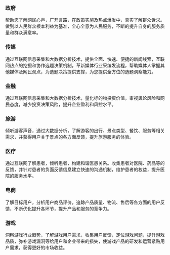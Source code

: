 ### 政府
帮助您了解网民心声，广开言路，在政策实施及热点爆发中，真实了解群众诉求。做到以人民群众根本利益为基准，全心全意为人民服务，不断的提升自身的服务质量和群众满意率。

### 传媒
通过互联网信息采集和大数据分析技术，提供全面、快速、便捷的新闻线索，互联网热点的挖掘和协作选题决策机制，革新媒体行业采编发流程，帮助媒体人掌握其他媒体及网民观点，为选题决策提供支撑，为您提供全方位的选题洞察能力。

### 金融
通过互联网信息采集和大数据分析技术，量化标的物投资价值，审视舆论风险和网民态度，减少投资决策风险，提升企业盈利和风控水平。

### 旅游
倾听游客声音，通过大数据分析，了解游客的出行、景点类型、餐饮、服务等相关需求，并获得用户关于景点的各方面反馈，提升旅游服务的体验。

### 医疗
通过互联网了解患者，倾听患者，构建和谐医患关系。收集患者对医院、药品等的反馈，并针对患者的负面反馈信息建立快速的沟通机制，维护患者的权益，提升医院的服务水平。

### 电商
了解目标用户，分析用户商品评价，追踪产品质量、物流、售后等各方面的用户反馈，不断优化提升各环节，提升产品和服务的竞争力。

### 游戏
洞察游戏行业趋势，了解游戏用户需求，收集用户反馈，定位游戏问题，提升游戏品质，弥补游戏漏洞等给用户和企业带来的损失，使游戏产品的研发和运营紧贴用户需求，获得更好的市场收益。
